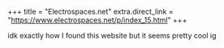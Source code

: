 +++
title = "Electrospaces.net"
extra.direct_link = "https://www.electrospaces.net/p/index_15.html"
+++

idk exactly how I found this website but it seems pretty cool ig
